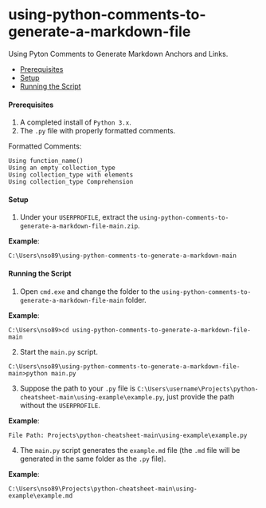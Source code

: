 # using-python-comments-to-generate-a-markdown-file
Using Pyton Comments to Generate Markdown Anchors and Links.

* [Prerequisites](#prerequisites)
* [Setup](#setup)
* [Running the Script](#running-the-script)

#### <a name="prerequisites"></a>Prerequisites
1. A completed install of `Python 3.x`.
2. The `.py` file with properly formatted comments.

Formatted Comments:
```
Using function_name()
Using an empty collection_type
Using collection_type with elements
Using collection_type Comprehension
```

#### <a name="setup"></a>Setup
1. Under your `USERPROFILE`, extract the `using-python-comments-to-generate-a-markdown-file-main.zip`.

**Example**:
```batch
C:\Users\nso89\using-python-comments-to-generate-a-markdown-main
```
#### <a name="running-the-script"></a>Running the Script
1. Open `cmd.exe` and change the folder to the `using-python-comments-to-generate-a-markdown-file-main` folder.

**Example**:
```batch
C:\Users\nso89>cd using-python-comments-to-generate-a-markdown-file-main
```
2. Start the `main.py` script.
```batch
C:\Users\nso89\using-python-comments-to-generate-a-markdown-file-main>python main.py
```
3. Suppose the path to your `.py` file is `C:\Users\username\Projects\python-cheatsheet-main\using-example\example.py`, just provide the path without the `USERPROFILE`. 

**Example**:
```batch
File Path: Projects\python-cheatsheet-main\using-example\example.py
```

4. The `main.py` script generates the `example.md` file (the `.md` file will be generated in the same folder as the `.py` file).

**Example**:
```batch
C:\Users\nso89\Projects\python-cheatsheet-main\using-example\example.md
```
